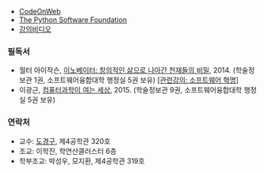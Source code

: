 
- [CodeOnWeb](https://erica.codeonweb.com)
- [The Python Software Foundation](https://www.python.org/)
- [강의비디오]()

### 필독서

- 월터 아이작슨, [이노베이터: 창의적인 삶으로 나아간 천재들의 비밀](https://en.wikipedia.org/wiki/The_Innovators_(book)), 2014. (학술정보관 1권, 소프트웨어융합대학 행정실 5권 보유) [[관련강의: 소프트웨어 혁명]](https://www.youtube.com/playlist?list=PL0UNsS2daHTziQ6QcREkcMg773C4dhWAK)
- 이광근, [컴퓨터과학이 여는 세상](https://cse.snu.ac.kr/node/20089), 2015. (학술정보관 9권, 소프트웨어융합대학 행정실 5권 보유)

### 연락처

- 교수: [도경구](http://softopians.github.io/doggzone), 제4공학관 320호
-	조교: 이학진, 학연산클러스터 6층
- 학부조교: 박성우, 모지환, 제4공학관 319호
